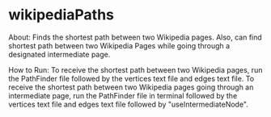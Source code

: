 # wikipediaPaths
About:
Finds the shortest path between two Wikipedia pages. Also, can find shortest path between two Wikipedia Pages while going through a designated intermediate page. 

How to Run:
To receive the shortest path between two Wikipedia pages, run the PathFinder file followed by the vertices text file and edges text file. To receive the shortest path between two Wikipedia pages going through an intermediate page, run the PathFinder file in terminal followed by the vertices text file and edges text file followed by "useIntermediateNode".
